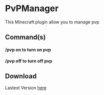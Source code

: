 # PvPManager
This Minecraft plugin allow you to manage pvp

## Command(s)
#### /pvp on to turn on pvp
#### /pvp off to turn off pvp

## Download
Lastest Version [here](https://cdn.discordapp.com/attachments/855714615244357663/951399064363225128/PvPManagerRevamped.jar)
